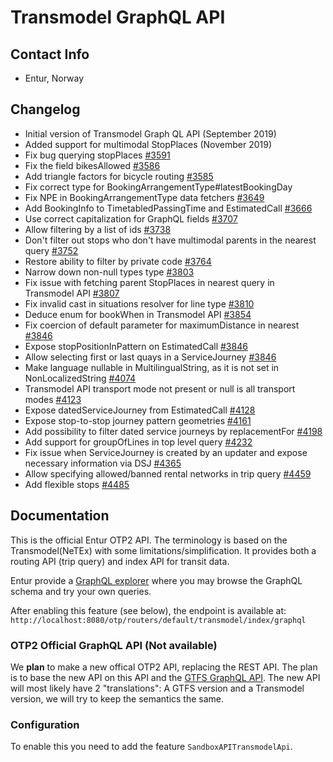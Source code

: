# Transmodel GraphQL API

## Contact Info

- Entur, Norway

## Changelog

- Initial version of Transmodel Graph QL API (September 2019)
- Added support for multimodal StopPlaces (November 2019)
- Fix bug querying stopPlaces [#3591](https://github.com/opentripplanner/OpenTripPlanner/pull/3591)
- Fix the field bikesAllowed [#3586](https://github.com/opentripplanner/OpenTripPlanner/pull/3586)
- Add triangle factors for bicycle
  routing [#3585](https://github.com/opentripplanner/OpenTripPlanner/pull/3585)
- Fix correct type for BookingArrangementType#latestBookingDay
- Fix NPE in BookingArrangementType data
  fetchers [#3649](https://github.com/opentripplanner/OpenTripPlanner/pull/3649)
- Add BookingInfo to TimetabledPassingTime and
  EstimatedCall [#3666](https://github.com/opentripplanner/OpenTripPlanner/pull/3666)
- Use correct capitalization for GraphQL
  fields [#3707](https://github.com/opentripplanner/OpenTripPlanner/pull/3707)
- Allow filtering by a list of
  ids [#3738](https://github.com/opentripplanner/OpenTripPlanner/pull/3738)
- Don't filter out stops who don't have multimodal parents in the nearest
  query [#3752](https://github.com/opentripplanner/OpenTripPlanner/pull/3752)
- Restore ability to filter by private
  code [#3764](https://github.com/opentripplanner/OpenTripPlanner/pull/3764)
- Narrow down non-null types
  type [#3803](https://github.com/opentripplanner/OpenTripPlanner/pull/3803)
- Fix issue with fetching parent StopPlaces in nearest query in Transmodel
  API [#3807](https://github.com/opentripplanner/OpenTripPlanner/pull/3807)
- Fix invalid cast in situations resolver for line
  type [#3810](https://github.com/opentripplanner/OpenTripPlanner/pull/3810)
- Deduce enum for bookWhen in Transmodel
  API [#3854](https://github.com/opentripplanner/OpenTripPlanner/pull/3854)
- Fix coercion of default parameter for maximumDistance in
  nearest [#3846](https://github.com/opentripplanner/OpenTripPlanner/pull/3846)
- Expose stopPositionInPattern on
  EstimatedCall [#3846](https://github.com/opentripplanner/OpenTripPlanner/pull/3846)
- Allow selecting first or last quays in a
  ServiceJourney [#3846](https://github.com/opentripplanner/OpenTripPlanner/pull/3846)
- Make language nullable in MultilingualString, as it is not set in NonLocalizedString
  [#4074](https://github.com/opentripplanner/OpenTripPlanner/pull/4074)
- Transmodel API transport mode not present or null is all transport modes
  [#4123](https://github.com/opentripplanner/OpenTripPlanner/pull/4123)
- Expose datedServiceJourney from EstimatedCall 
  [#4128](https://github.com/opentripplanner/OpenTripPlanner/pull/4128)
- Expose stop-to-stop journey pattern geometries
  [#4161](https://github.com/opentripplanner/OpenTripPlanner/pull/4161)
- Add possibility to filter dated service journeys by replacementFor
  [#4198](https://github.com/opentripplanner/OpenTripPlanner/pull/4198)
- Add support for groupOfLines in top level query
  [#4232](https://github.com/opentripplanner/OpenTripPlanner/pull/4232)
- Fix issue when ServiceJourney is created by an updater and expose necessary information via DSJ
  [#4365](https://github.com/opentripplanner/OpenTripPlanner/pull/4365)
- Allow specifying allowed/banned rental networks in trip query
  [#4459](https://github.com/opentripplanner/OpenTripPlanner/pull/4459)
- Add flexible stops
  [#4485](https://github.com/opentripplanner/OpenTripPlanner/pull/4485)

## Documentation

This is the official Entur OTP2 API. The terminology is based on the Transmodel(NeTEx) with some
limitations/simplification. It provides both a routing API (trip query) and index API for transit
data.

Entur provide a [GraphQL explorer](https://api.entur.io/graphql-explorer) where you may browse the
GraphQL schema and try your own queries.

After enabling this feature (see below), the endpoint is available
at: `http://localhost:8080/otp/routers/default/transmodel/index/graphql`

### OTP2 Official GraphQL API (Not available)

We **plan** to make a new offical OTP2 API, replacing the REST API. The plan is to base the new API
on this API and the [GTFS GraphQL API](GtfsGraphQlApi.md). The new API will most likely have 2
"translations": A GTFS version and a Transmodel version, we will try to keep the semantics the same.

### Configuration

To enable this you need to add the feature `SandboxAPITransmodelApi`.
 
 
